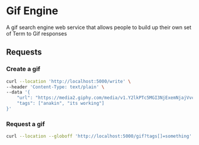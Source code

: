 # Gif Engine
A gif search engine web service that allows people to build up their own set of Term to Gif responses

## Requests

### Create a gif
```bash
curl --location 'http://localhost:5000/write' \
--header 'Content-Type: text/plain' \
--data '{
    "url": "https://media2.giphy.com/media/v1.Y2lkPTc5MGI3NjExemNjajVvcGhqd2RnODZnYzBkamR3c3Q2bm00dmR3OGwybW1kaHE0MiZlcD12MV9pbnRlcm5hbF9naWZfYnlfaWQmY3Q9Zw/CuMiNoTRz2bYc/giphy.gif",
    "tags": ["anakin", "its working"]
}'
```

### Request a gif
```bash
curl --location --globoff 'http://localhost:5000/gif?tags[]=something'
```